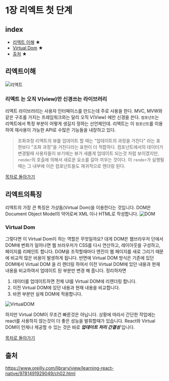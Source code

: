 # 1장 리엑트 첫 단계

## index

-   [리엑트 이해](#리엑트이해) ★
-   [Virtual Dom](#리엑트의특징) ★
-   [출처](#출처) ★

## 리엑트이해
![리엑트](https://github.com/ReactBakSal/YoungHoon/tree/master/imgae/React.jpg) 

### 리엑트 는 오직 V(view)만 신경쓰는 라이브러리

리엑트 라이브러리는 사용자 인터페이스를 만드는데 주로 사용을 한다.
MVC, MVW와 같은 구조를 가지는 프레임워크와는 달리 오직 V(View) 에만 신경을 쓴다.
```컴포넌트```는 리엑트에서 특정 부분이 어떻게 생길지 정하는 선언체인데. 리엑트는 이 ```컴포넌트```를 이용하여 재사용이 가능한 API로 수많은 기능들을 내장하고 있다.

> 조화과정
리엑트의 뷰를 업데이트 할 때는 "업데이트의 과정을 거친다" 라는 표현보다 "조화 과정"을 거친다라는 표현이 더 적합하다.
컴포넌트에서의 데이터가 변경될때 사용자들이 보기에는 뷰가 새롭게 업데이트 되는것 처럼 보이겠지만, ```render```의 호출에 의해서 새로운 요소를 갈아 끼우는 것이다. 이 ```render```가 실행될때는 그 내부에 이쓴 컴포넌트들도 재귀적으로 렌더링 된다.

[목차로 돌아가기](#index)

## 리엑트의특징

리엑트의 가장 큰 특징은 가상돔(Virtual Dom)을 이용한다는 것입니다. DOM은 Document Object Model의 약어로써 XML 이나 HTML로 작성합니다.
![DOM](https://github.com/ReactBakSal/YoungHoon/tree/master/imgae/DOM.jpg)

### Virtual Dom

그렇다면 이 Virtual Dom이 하는 역할은 무엇일까요?
대게 DOM은 웹브라우저 단에서 DOM에 변화가 일어나면 웹 브라우저가 CSS를 다시 연산하고, 레이아웃을 구성하고, 페이지를 리페인트 합니다. DOM을 조작할때마다 엔진이 웹 페이지를 새로 그리기 때문에 비교적 많은 비용이 발생하게 됩니다. 반면에 Virtual DOM 방식은 기존에 있던 DOM에서 Virtual DOM 을 리 렌더링 하여서 이전 Virtual DOM에 있던 내용과 현재 내용을 비교하여서 업데이트 된 부분만 변경 해 줍니다. 
정리하자면

1. 데이터를 업데이트하면 전체 UI를 Virtual DOM에 리렌더링 합니다.
2. 이전 Virtual DOM에 있던 내용과 현재 내용을 비교합니다.
3. 바뀐 부분만 실제 DOM에 적용합니다.

![VirtualDOM](https://github.com/ReactBakSal/YoungHoon/tree/master/imgae/VirtualDom.png "가상돔과 브라우저돔이 리렌더링되는 과정")

하지만 Virtual DOM이 무조건 빠른것은 아닙니다. 상황에 따라서 간단한 작업에는 react를 사용하지 않는것이 더 좋은 성능을 발휘할때가 있습니다.
React와 Virtual DOM이 언제나 제공할 수 있는 것은 바로 ***업데이트 처리 간결성*** 입니다.

[목차로 돌아가기](#index)

## 출처

https://www.oreilly.com/library/view/learning-react-native/9781491929049/ch02.html